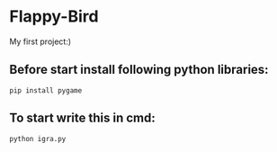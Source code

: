 # Flappy-Bird
My first project:)

## Before start install following python libraries:
```
pip install pygame
```

## To start write this in cmd:
```
python igra.py
```
